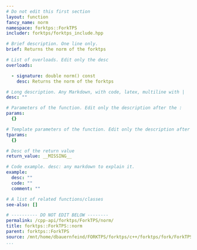 ```yaml
---
# Do not edit this first section
layout: function
fancy_name: norm
namespace: forktps::ForkTPS
includer: forktps/forktps_include.hpp

# Brief description. One line only.
brief: Returns the norm of the forktps

# List of overloads. Edit only the desc
overloads:

  - signature: double norm() const
    desc: Returns the norm of the forktps

# Long description. Any Markdown, with code, latex, multiline with |
desc: ""

# Parameters of the function. Edit only the description after the :
params:
  {}

# Template parameters of the function. Edit only the description after the :
tparams:
  {}

# Desc of the return value
return_value: __MISSING__

# Code example. desc: any markdown to explain it.
example:
  desc: ""
  code: ""
  comment: ""

# A list of related functions/classes
see-also: []

# ---------- DO NOT EDIT BELOW --------
permalink: /cpp-api/forktps/ForkTPS/norm/
title: forktps::ForkTPS::norm
parent: forktps::ForkTPS
source: /mnt/home/dbauernfeind/FORKTPS/forktps/c++/forktps/fork/ForkTPS.hpp
...
```


